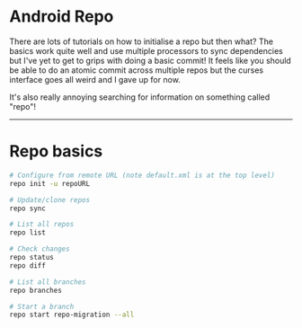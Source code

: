 # Android Repo

There are lots of tutorials on how to initialise a repo but then what? The
basics work quite well and use multiple processors to sync dependencies but
I've yet to get to grips with doing a basic commit! It feels like you should be
able to do an atomic commit across multiple repos but the curses interface goes
all weird and I gave up for now.

It's also really annoying searching for information on something called "repo"!

---

# Repo basics
```bash
# Configure from remote URL (note default.xml is at the top level)
repo init -u repoURL

# Update/clone repos
repo sync

# List all repos
repo list

# Check changes
repo status
repo diff

# List all branches
repo branches

# Start a branch
repo start repo-migration --all
```
